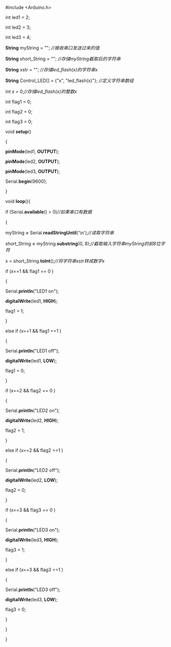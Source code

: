 \#include <Arduino.h>

int led1 = 2;

int led2 = 3;

int led3 = 4;

**String** myString = ""; *//接收串口发送过来的值*

**String** short_String = ""; *//存储myString截取后的字符串*

**String** xstr = ""; *//存储led_flash(x)的字符串x*

**String** Control_LED[] = {"x", "led_flash(x)"}; *//定义字符串数组*

int x = 0;*//存储led_flash(x)的整数x*

int flag1 = 0;

int flag2 = 0;

int flag3 = 0;

void **setup**()

{

**pinMode**(led1, **OUTPUT**);

**pinMode**(led2, **OUTPUT**);

**pinMode**(led3, **OUTPUT**);

Serial.**begin**(9600);

}

void **loop**(){

if (Serial.**available**() > 0)*//如果串口有数据*

{

myString **=** Serial.**readStringUntil**('\n');*//读取字符串*

short_String **=** myString.**substring**(0, 8);*//截取输入字符串myString的前8位字符*

x = short_String.**toInt**();*//将字符串xstr转成数字x*

if (x==1 && flag1 == 0 )

{

Serial.**println**("LED1 on");

**digitalWrite**(led1, **HIGH**);

flag1 = 1;

}

else if (x==1 && flag1 ==1 )

{

Serial.**println**("LED1 off");

**digitalWrite**(led1, **LOW**);

flag1 = 0;

}

if (x==2 && flag2 == 0 )

{

Serial.**println**("LED2 on");

**digitalWrite**(led2, **HIGH**);

flag2 = 1;

}

else if (x==2 && flag2 ==1 )

{

Serial.**println**("LED2 off");

**digitalWrite**(led2, **LOW**);

flag2 = 0;

}

if (x==3 && flag3 == 0 )

{

Serial.**println**("LED3 on");

**digitalWrite**(led3, **HIGH**);

flag3 = 1;

}

else if (x==3 && flag3 ==1 )

{

Serial.**println**("LED3 off");

**digitalWrite**(led3, **LOW**);

flag3 = 0;

}

}

}